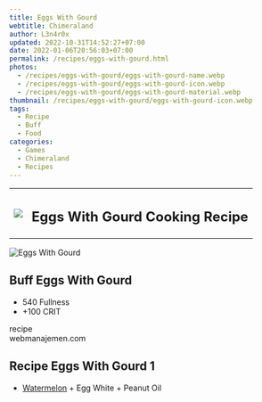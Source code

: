 ```yaml
---
title: Eggs With Gourd
webtitle: Chimeraland
author: L3n4r0x
updated: 2022-10-31T14:52:27+07:00
date: 2022-01-06T20:56:03+07:00
permalink: /recipes/eggs-with-gourd.html
photos:
  - /recipes/eggs-with-gourd/eggs-with-gourd-name.webp
  - /recipes/eggs-with-gourd/eggs-with-gourd-icon.webp
  - /recipes/eggs-with-gourd/eggs-with-gourd-material.webp
thumbnail: /recipes/eggs-with-gourd/eggs-with-gourd-icon.webp
tags:
  - Recipe
  - Buff
  - Food
categories:
  - Games
  - Chimeraland
  - Recipes
---
```


<section id="bootstrap-wrapper"><link rel="stylesheet" href="https://cdn.statically.io/gh/dimaslanjaka/Web-Manajemen/40ac3225/css/bootstrap-4.5-wrapper.css"/><div class="row mb-2"><div class="col-md-12 mb-2"><table class="table" id="post-info"><tbody><tr><td><img class="d-inline-block me-2" src="/chimeraland/recipes/eggs-with-gourd/eggs-with-gourd-icon.webp" width="auto" height="auto"/></td><td><h1 class="fs-5">Eggs With Gourd Cooking Recipe</h1></td></tr></tbody></table></div></div><div class="card mb-2"><div class="row g-0"><div class="col-sm-4 position-relative mb-2"><img src="/chimeraland/recipes/eggs-with-gourd/eggs-with-gourd-material.webp" class="card-img fit-cover w-100 h-100" alt="Eggs With Gourd" data-fancybox="true"/></div><div class="col-sm-8 mb-2"><div class="card-body"><h2 class="card-title fs-5">Buff Eggs With Gourd</h2><div class="card-text"><ul><li>540 Fullness</li><li>+100 CRIT</li></ul></div><span class="badge rounded-pill bg-dark">recipe</span></div><div class="card-footer text-end text-muted">webmanajemen.com</div></div></div></div><div class="row mb-2"><div class="col-12 col-lg-6 recipe-item mb-2"><div class="card"><div class="card-body"><h2 class="card-title fs-5">Recipe Eggs With Gourd 1</h2><div class="card-text"><ul><li><a class="text-decoration-none" href="/chimeraland/materials/watermelon.html">Watermelon</a><span> + </span>Egg White<span> + </span>Peanut Oil</li></ul></div></div></div></div></div></section>